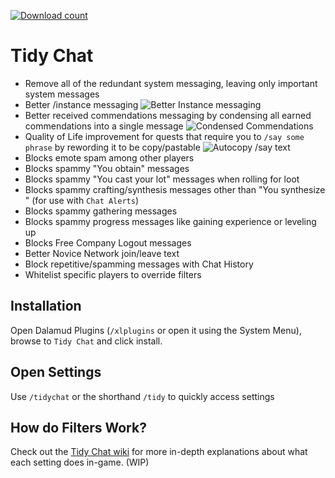 [![Download count](https://img.shields.io/endpoint?url=https://vz32sgcoal.execute-api.us-east-1.amazonaws.com/TidyChat)](https://github.com/NadyaNayme/TidyChat)

# Tidy Chat

- Remove all of the redundant system messaging, leaving only important system messages
- Better /instance messaging ![Better Instance messaging](https://raw.githubusercontent.com/NadyaNayme/TidyChat/master/images/instance.png)
- Better received commendations messaging by condensing all earned commendations into a single message ![Condensed Commendations](https://raw.githubusercontent.com/NadyaNayme/TidyChat/master/images/commendations.png)
- Quality of Life improvement for quests that require you to `/say some phrase` by rewording it to be copy/pastable ![Autocopy /say text](https://raw.githubusercontent.com/NadyaNayme/TidyChat/master/images/autocopy.png)
- Blocks emote spam among other players
- Blocks spammy "You obtain" messages
- Blocks spammy "You cast your lot" messages when rolling for loot
- Blocks spammy crafting/synthesis messages other than "You synthesize <item>" (for use with `Chat Alerts`)
- Blocks spammy gathering messages
- Blocks spammy progress messages like gaining experience or leveling up
- Blocks Free Company Logout messages
- Better Novice Network join/leave text
- Block repetitive/spamming messages with Chat History
- Whitelist specific players to override filters
  
## Installation

Open Dalamud Plugins (`/xlplugins` or open it using the System Menu), browse to `Tidy Chat` and click install.

## Open Settings

Use `/tidychat` or the shorthand `/tidy` to quickly access settings


## How do Filters Work?

Check out the [Tidy Chat wiki](https://github.com/NadyaNayme/TidyChat/wiki) for more in-depth explanations about what each setting does in-game. (WIP)
